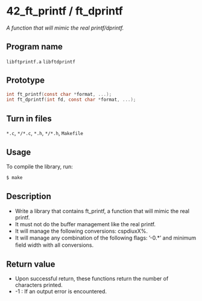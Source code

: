 # 42_ft_printf / ft_dprintf
*A function that will mimic the real printf/dprintf.*

## Program name
`libftprintf.a` `libftdprintf`

## Prototype
```C
int ft_printf(const char *format, ...);
int ft_dprintf(int fd, const char *format, ...);
```
## Turn in files
`*.c`, `*/*.c`, `*.h`, `*/*.h`, `Makefile`

## Usage
To compile the library, run:
```sh
$ make
```
## Description
- Write a library that contains ft_printf, a function that will mimic the real printf.
- It must not do the buﬀer management like the real printf.
- It will manage the following conversions: cspdiuxX%.
- It will manage any combination of the following ﬂags: ’-0.*’ and minimum ﬁeld width with all conversions.

## Return value 
- Upon successful return, these functions return the number of characters printed.
- -1 : If an output error is encountered.

